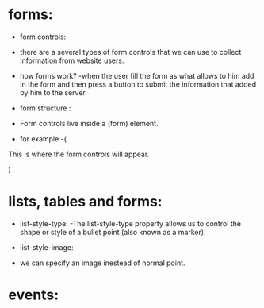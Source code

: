 # forms:
- form controls:
- there are a several types of form controls that we can use to collect information from website users.

- how forms work?
-when the user fill the form as what allows to him add in the form and then press a button to submit the information that added by him to the server.

- form structure :
- Form controls live inside a
(form) element.
- for example
-(<form action="http://www.example.com/subscribe.php"
method="get">
<p>This is where the form controls will appear.
 </p>
</form>)

# lists, tables and forms:

- list-style-type:
-The list-style-type property
allows us to control the shape
or style of a bullet point (also
known as a marker).

- list-style-image:
- we can specify an image inestead of normal point.


# events:



